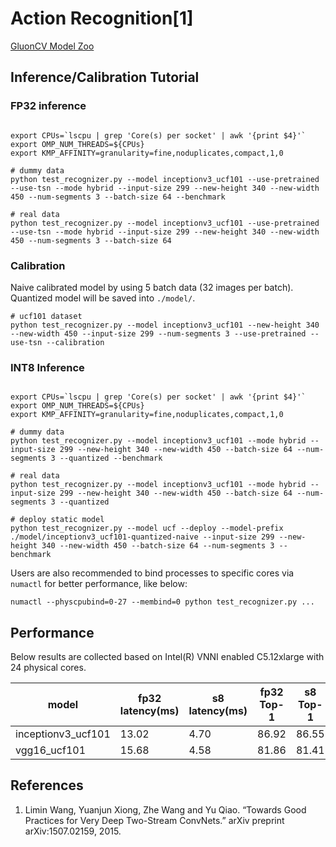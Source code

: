 # Action Recognition[1]
[GluonCV Model Zoo](https://gluon-cv.mxnet.io/model_zoo/action_recognition.html)

## Inference/Calibration Tutorial

### FP32 inference

```

export CPUs=`lscpu | grep 'Core(s) per socket' | awk '{print $4}'`
export OMP_NUM_THREADS=${CPUs}
export KMP_AFFINITY=granularity=fine,noduplicates,compact,1,0

# dummy data
python test_recognizer.py --model inceptionv3_ucf101 --use-pretrained --use-tsn --mode hybrid --input-size 299 --new-height 340 --new-width 450 --num-segments 3 --batch-size 64 --benchmark

# real data
python test_recognizer.py --model inceptionv3_ucf101 --use-pretrained --use-tsn --mode hybrid --input-size 299 --new-height 340 --new-width 450 --num-segments 3 --batch-size 64
```

### Calibration

Naive calibrated model by using 5 batch data (32 images per batch). Quantized model will be saved into `./model/`.

```
# ucf101 dataset
python test_recognizer.py --model inceptionv3_ucf101 --new-height 340 --new-width 450 --input-size 299 --num-segments 3 --use-pretrained --use-tsn --calibration
```

### INT8 Inference

```

export CPUs=`lscpu | grep 'Core(s) per socket' | awk '{print $4}'`
export OMP_NUM_THREADS=${CPUs}
export KMP_AFFINITY=granularity=fine,noduplicates,compact,1,0

# dummy data
python test_recognizer.py --model inceptionv3_ucf101 --mode hybrid --input-size 299 --new-height 340 --new-width 450 --batch-size 64 --num-segments 3 --quantized --benchmark

# real data
python test_recognizer.py --model inceptionv3_ucf101 --mode hybrid --input-size 299 --new-height 340 --new-width 450 --batch-size 64 --num-segments 3 --quantized

# deploy static model
python test_recognizer.py --model ucf --deploy --model-prefix ./model/inceptionv3_ucf101-quantized-naive --input-size 299 --new-height 340 --new-width 450 --batch-size 64 --num-segments 3 --benchmark

```

Users are also recommended to bind processes to specific cores via `numactl` for better performance, like below:

```
numactl --physcpubind=0-27 --membind=0 python test_recognizer.py ...
```

## Performance
Below results are collected based on Intel(R) VNNI enabled C5.12xlarge with 24 physical cores.

|model | fp32 latency(ms) | s8 latency(ms) | fp32 Top-1 | s8 Top-1 |
|-- | -- | -- | -- | -- |
inceptionv3_ucf101    |13.02  |4.70 |86.92 | 86.55 |
vgg16_ucf101          |15.68  |4.58 |81.86 | 81.41 |

## References

1. Limin Wang, Yuanjun Xiong, Zhe Wang and Yu Qiao. “Towards Good Practices for Very Deep Two-Stream ConvNets.” arXiv preprint arXiv:1507.02159, 2015.
